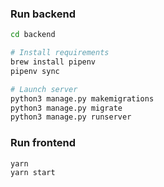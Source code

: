 ### Run backend

```bash
cd backend

# Install requirements
brew install pipenv
pipenv sync

# Launch server
python3 manage.py makemigrations
python3 manage.py migrate
python3 manage.py runserver
```

### Run frontend

```
yarn
yarn start
```
